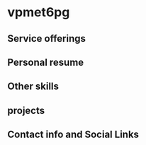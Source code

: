 # vpmet6pg

## Service offerings

## Personal resume

## Other skills

## projects

## Contact info and Social Links
